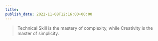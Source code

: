 ```yaml
---
title: 
publish_date: 2022-11-08T12:16:00+00:00
---
```


>Technical Skill is the mastery of complexity, while Creativity is the master of simplicity.

